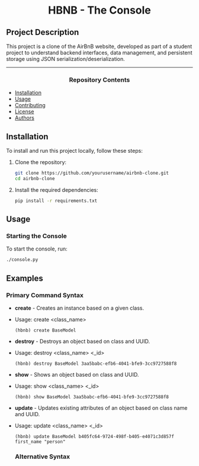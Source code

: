 <center> <h1>HBNB - The Console</h1> </center>

## Project Description
This project is a clone of the AirBnB website, developed as part of a student project to understand backend interfaces, data management, and persistent storage using JSON serialization/deserialization.

---

<center><h3>Repository Contents</h3> </center>

- [Installation](#installation)
- [Usage](#usage)
- [Contributing](#contributing)
- [License](#license)
- [Authors](#authors)

## Installation
To install and run this project locally, follow these steps:
1. Clone the repository:
    ```bash
    git clone https://github.com/yourusername/airbnb-clone.git
    cd airbnb-clone
    ```
2. Install the required dependencies:
    ```bash
    pip install -r requirements.txt
    ```
## Usage

### Starting the Console
To start the console, run:
```bash
./console.py
```

## Examples

### Primary Command Syntax

* **create** - Creates an instance based on a given class.
- Usage: create <class_name>
    ```
  (hbnb) create BaseModel
  ```
* **destroy** - Destroys an object based on class and UUID.
- Usage: destroy <class_name> <_id>
    ```
    (hbnb) destroy BaseModel 3aa5babc-efb6-4041-bfe9-3cc9727588f8
    ```
* **show** - Shows an object based on class and UUID.
- Usage: show <class_name> <_id>
    ```
    (hbnb) show BaseModel 3aa5babc-efb6-4041-bfe9-3cc9727588f8
    ```
* **update** - Updates existing attributes of an object based on class name and UUID.
- Usage: update <class_name> <_id>
    ```
   (hbnb) update BaseModel b405fc64-9724-498f-b405-e4071c3d857f first_name "person"
    ```

    ### Alternative Syntax